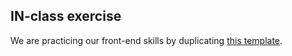 ## IN-class exercise

We are practicing our front-end skills by duplicating [this template](http://trystack.mediumra.re/home-portfolio-personal-1.html).
